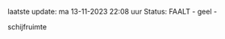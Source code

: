 laatste update: 
ma 13-11-2023 22:08   uur 
Status: FAALT - geel - 
<div class="service Y">schijfruimte</div>